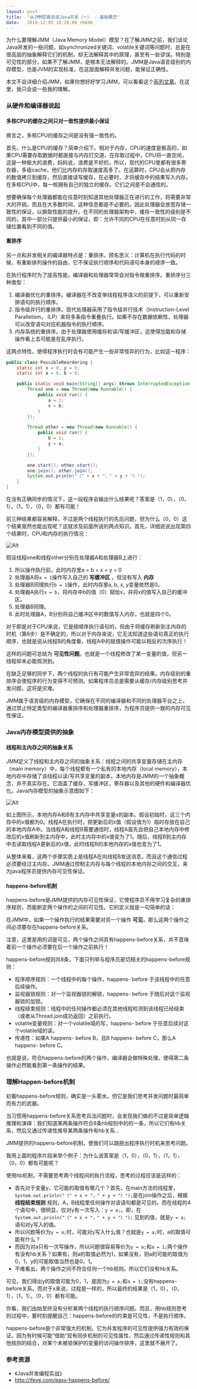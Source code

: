 ```yaml
---
layout: post
title:  "从JMM层面说说Java并发（一） - 基础概念"
date:   2016-12-05 18:26:00 +0800
---
```


为什么要理解JMM（Java Memory Model）模型？在了解JMM之前，我们谈论Java并发的一些问题，如synchronized关键词、volatile关键词等问题时，总是在很高层的抽象解释它们的机制，却无法解释其中的原理，甚至有一些谬误。特别是可见性的部分，如果不了解JMM，是根本无法解释的。JMM是Java语言级别的内存模型，也是JVM的实现标准，在这层面解释并发问题，能保证正确性。

本文不会详细介绍JMM，如果你想好好学习JMM，可以看看这个[系列文章](http://ifeve.com/java-memory-model-0/)。在这里，我只会说一些我的理解。

### 从硬件和编译器说起

#### 多核CPU的缓存之间只对一致性提供最小保证

换言之，多核CPU的缓存之间是没有强一致性的。

首先，什么是CPU的缓存？简单介绍下。相对于内存，CPU的速度是极高的，如果CPU需要存取数据时都直接与内存打交道，在存取过程中，CPU将一直空闲，这是一种极大的浪费，妈妈说，浪费是不好的，所以，现代的CPU里都有很多寄存器，多级cache，他们比内存的存取速度高多了。在运算时，CPU会从把内存的数值拷贝到缓存，然后直接读写缓存，在必要时，才将缓存中的结果写入内存。在多核CPU中，每一核拥有自己的独立的缓存。它们之间是不会通信的。

想要确保每个处理器都能在任意时刻知道其他处理器正在进行的工作，将需要非常大的开销，而且在大多数时间，这种信息都是不必要的。因此处理器会放宽存储一致性的保证，以换取性能的提升。在不同的处理器架构中，缓存一致性的级别是不同的，其中一部分只提供最小的保证，即：允许不同的CPU在任意时刻从同一存储位置看到不同的值。

#### 重排序

另一点和并发相关的编译器特点是：重排序。顾名思义：计算机在执行代码的时候，有重新排列操作的自由，它不保证执行顺序和代码语句本身的顺序一致。

在执行程序时为了提高性能，编译器和处理器常常会对指令做重排序。重排序分三种类型：

1. 编译器优化的重排序。编译器在不改变单线程程序语义的前提下，可以重新安排语句的执行顺序。
2. 指令级并行的重排序。现代处理器采用了指令级并行技术（Instruction-Level Parallelism， ILP）来将多条指令重叠执行。如果不存在数据依赖性，处理器可以改变语句对应机器指令的执行顺序。
3. 内存系统的重排序。由于处理器使用缓存和读/写缓冲区，这使得加载和存储操作看上去可能是在乱序执行。

这两点特性，使得程序执行时会有可能产生一些非常怪异的行为，比如这一程序：

~~~ java
public class PossibleReordering {
    static int x = 0, y = 0;
    static int a = 0, b = 0;

    public static void main(String[] args) throws InterruptedException {
        Thread one = new Thread(new Runnable() {
            public void run() {
                a = 1;
                x = b;
            }
        });

        Thread other = new Thread(new Runnable() {
            public void run() {
                b = 1;
                y = a;
            }
        });

        one.start(); other.start();
        one.join(); other.join();
        System.out.prinln("（" + x + "，" + y + "）");
    }
}
~~~

在没有正确同步的情况下，这一段程序会输出什么结果呢？答案是（1，0），（0，1），（1，1），（0，0）都有可能！

前三种结果都容易解释，不过是两个线程执行的先后问题，但为什么（0，0）这个结果竟然也能出现呢？这就涉及前面所说的两点知识。首先，详细说说出现第四个结果时，CPU和内存的执行情况：

![Alt](/images/java-concurrent.png)

假设线程one和线程other分别在处理器A和处理器B上进行：

1. 所以操作执行前，此时内存里a = b = x = y = 0
2. 处理器A将`a = 1`操作写入自己的 **写缓冲区** ，但没有写入 **内存**
3. 处理器B同理执行`b = 1`操作，此时内存里a, b, x, y变量依然是0。
4. 处理器A执行`x = b`，将内存中b的值（0）赋给x，并将x的值写入自己的缓冲区。
5. 处理器B同理。
6. 此时处理器A，B分别将自己缓冲区中的数值写入内存，也就是四个0。

对于即是对于CPU来说，它是按顺序执行语句的，但由于将缓存刷新到主内存的时机（第6步）是不确定的，所以对于内存来说，它无法知道这些语句真正的执行顺序，也就是说从线程B的角度看，线程A中的赋值操作可能以相反的次序执行！

这样的问题可总结为 **可见性问题**。也就是一个线程修改了某一变量的值，但另一线程却未必能观测到。

在缺乏足够的同步下，两个线程的执行有可能产生非常诡异的结果。内存级别的重排序会使程序的行为变得不可预测。如果程序员总是需要从缓存/内存级别思考并发问题，这将是灾难。

JMM属于语言级的内存模型，它确保在不同的编译器和不同的处理器平台之上，通过禁止特定类型的编译器重排序和处理器重排序，为程序员提供一致的内存可见性保证。

### Java内存模型提供的抽象

#### 线程和主内存之间的抽象关系

JMM定义了线程和主内存之间的抽象关系：线程之间的共享变量存储在主内存（main memory）中，每个线程都有一个私有的本地内存（local memory），本地内存中存储了该线程以读/写共享变量的副本。本地内存是JMM的一个抽象概念，并不真实存在。它涵盖了缓存，写缓冲区，寄存器以及其他的硬件和编译器优化。Java内存模型的抽象示意图如下：

![Alt](/images/113.png)

如上图所示，本地内存A和B有主内存中共享变量x的副本。假设初始时，这三个内存中的x值都为0。线程A在执行时，把更新后的x值（假设值为1）临时存放在自己的本地内存A中。当线程A和线程B需要通信时，线程A首先会把自己本地内存中修改后的x值刷新到主内存中，此时主内存中的x值变为了1。随后，线程B到主内存中去读取线程A更新后的x值，此时线程B的本地内存的x值也变为了1。

从整体来看，这两个步骤实质上是线程A在向线程B发送消息，而且这个通信过程必须要经过主内存。JMM通过控制主内存与每个线程的本地内存之间的交互，来为java程序员提供内存可见性保证。

#### happens-before机制

happens-before是JMM提供的内存可见性保证，它使程序员不用学习复杂的重排序规则，而能断定两个操作的之间的可见性。它的定义就是一句简单的话：

在JMM中，如果一个操作执行的结果需要对另一个操作 **可见**，那么这两个操作之间必须要存在happens-before关系。

注意，这里是用的词是可见，两个操作之间具有happens-before关系，并不意味着前一个操作必须要在后一个操作之前执行！

happens-before规则共8条，下面只列举与程序员密切相关的happens-before规则：

- 程序顺序规则：一个线程中的每个操作，happens- before 于该线程中的任意后续操作。
- 监视器锁规则：对一个监视器锁的解锁，happens- before 于随后对这个监视器锁的加锁。
- 线程结束规则：线程中的任何操作都必须在其他线程检测到该线程已经结束（或者从Thread.join成功返回）之前执行。
- volatile变量规则：对一个volatile域的写，happens- before 于任意后续对这个volatile域的读。
- 传递性：如果A happens- before B，且B happens- before C，那么A happens- before C。

也就是说，符合happens-before的两个操作，编译器会做特殊处理，使得第二条操作必然能看到第一条操作的结果。

### 理解Happen-before机制

初看happens-before规则，确实是一头雾水。但它是我们思考并发问题时最简单而有力的武器。

当习惯用happens-before关系思考兵法问题时，会发现我们做的不过是简单逻辑推理和演绎：我们知道某两条操作符合8条hb规则中的的一条，所以它们有hb关系，然后又通过传递性推导某两条操作有hb关系...

JMM提供的happens-before机制，使我们可以跳脱出程序执行时机来思考问题。

我用上面的程序片段来举个例子：为什么说答案是（1，0），（0，1），（1，1），（0，0）都有可能呢？

使用hb机制，不需要思考两个线程间的执行流程，思考的过程应该是这样的：

- 首先对于变量y，它可能的取值有哪几个？首先，在main方法的线程里，`System.out.prinln("（" + x + "，" + y + "）");`是在join操作之后，根据 **线程结束规则** 规则，A，B线程里任何操作对该语句都是可见的，而在线程的4个语句中，很明显，仅对y有一次写入：`y = a;`。即，在`System.out.prinln("（" + x + "，" + y + "）");` 见到的值，就是`y = a;`语句对y写入的值。
- 所以问题等价为`y = a;`时，可能对y写入什么值？也就是`y = a;`时，a的取值可能有什么？
- 而因为对a只有一次写操作，所以问题很容易等价为`y = a;`和`a = 1;`两个操作有没有hb关系？如果有，则a的取值必然为1，如果没有，则a的可能的取值为0，1，y的可能取值当然也是0，1。
- 不难看出，两个操作之间不符合任何一个hb规则。所以它们没有hb关系。

可见，我们得出y的取值可能为0，1，是因为`y = a;`和`a = 1;`没有happens-before关系。而对于x来说，过程是一样的，所以最终的结果是（1，0），（0，1），（1，1），（0，0）都有可能。

你看，我们由始至终没有分析某两个线程的执行顺序问题。而且，用hb规则思考的过程中，要时刻提醒自己：happens-before的约束是可见性，不是执行顺序。

happens-before是个非常强大的机制。它为并发程序的可见性提供强力有效的保证。因为有时候可能“借助”现有同步机制的可见性属性，然后通过传递性规则和其他规则的结合，对某个未被锁保护的变量的访问操作排序，这里就不展开了。

### 参考资源

- 《Java并发编程实战》
- http://ifeve.com/easy-happens-before/
